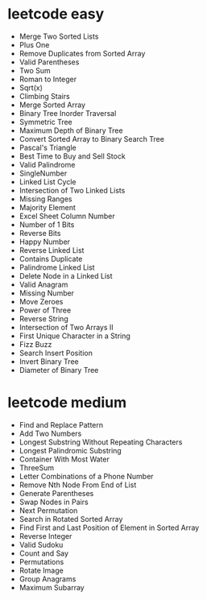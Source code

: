 # leetcode easy

- Merge Two Sorted Lists
- Plus One
- Remove Duplicates from Sorted Array
- Valid Parentheses
- Two Sum
- Roman to Integer
- Sqrt(x)
- Climbing Stairs
- Merge Sorted Array
- Binary Tree Inorder Traversal
- Symmetric Tree
- Maximum Depth of Binary Tree
- Convert Sorted Array to Binary Search Tree
- Pascal's Triangle
- Best Time to Buy and Sell Stock
- Valid Palindrome
- SingleNumber
- Linked List Cycle
- Intersection of Two Linked Lists
- Missing Ranges
- Majority Element
- Excel Sheet Column Number
- Number of 1 Bits
- Reverse Bits
- Happy Number
- Reverse Linked List
- Contains Duplicate
- Palindrome Linked List
- Delete Node in a Linked List
- Valid Anagram
- Missing Number
- Move Zeroes
- Power of Three
- Reverse String
- Intersection of Two Arrays II
- First Unique Character in a String
- Fizz Buzz
- Search Insert Position
- Invert Binary Tree
- Diameter of Binary Tree

# leetcode medium

- Find and Replace Pattern
- Add Two Numbers
- Longest Substring Without Repeating Characters
- Longest Palindromic Substring
- Container With Most Water
- ThreeSum
- Letter Combinations of a Phone Number
- Remove Nth Node From End of List
- Generate Parentheses
- Swap Nodes in Pairs
- Next Permutation
- Search in Rotated Sorted Array
- Find First and Last Position of Element in Sorted Array
- Reverse Integer
- Valid Sudoku
- Count and Say
- Permutations
- Rotate Image
- Group Anagrams
- Maximum Subarray
